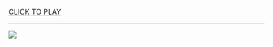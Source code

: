 
<a href="https://premium76.site?title=doom_2_unblocked_games&ref=13M">CLICK TO PLAY</a></h3>
<hr>

<a href="https://premium76.site?title=doom_2_unblocked_games&ref=13M"><img src="https://clearcache.store/games.png"></a>


